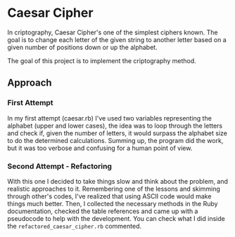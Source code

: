 # Caesar Cipher

In criptography, Caesar Cipher's one of the simplest ciphers known. The goal is to change each letter of the given string to another letter based on a given number of positions down or up the alphabet. 

The goal of this project is to implement the criptography method. 

## Approach

### First Attempt 
In my first attempt (caesar.rb) I've used two variables representing the alphabet (upper and lower cases), the idea was to loop through the letters and check if, given the number of letters, it would surpass the alphabet size to do the determined calculations. 
Summing up, the program did the work, but it was too verbose and confusing for a human point of view.

### Second Attempt - Refactoring
With this one I decided to take things slow and think about the problem, and realistic approaches to it. 
Remembering one of the lessons and skimming through other's codes, I've realized that using ASCII code would make things much better. Then, I collected the necessary methods in the Ruby documentation, checked the table references and came up with a pseudocode to help with the development. 
You can check what I did inside the `refactored_caesar_cipher.rb`  commented. 